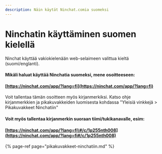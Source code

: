 ```yaml
---
description: Näin käytät Ninchat.comia suomeksi
---
```


# Ninchatin käyttäminen suomen kielellä

Ninchat käyttää vakiokielenään web-selaimeen valittua kieltä \(suomi/englanti\).

#### Mikäli haluat käyttää Ninchatia suomeksi, mene osoitteeseen:

#### [https://ninchat.com/app/?lang=fi](https://ninchat.com/app/?lang=fi)

Voit tallentaa tämän osoitteen myös kirjanmerkiksi. Katso ohje kirjanmerkkien ja pikakuvakkeiden luomisesta kohdassa "Yleisiä vinkkejä &gt; Pikakuvakkeet Ninchatiin"

#### Voit myös tallentaa kirjanmerkin suoraan tiimi/tukikanavalle, esim: 

#### [https://ninchat.com/app/?lang=fi\#/c/1p255nth008](https://ninchat.com/app/?lang=fi#/c/1p255nth008)

{% page-ref page="pikakuvakkeet-ninchatiin.md" %}

